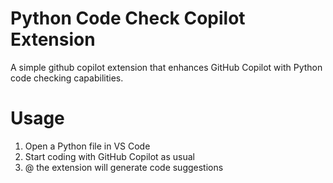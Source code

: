 # Python Code Check Copilot Extension
A simple github copilot extension that enhances GitHub Copilot with Python code checking capabilities.

# Usage
1. Open a Python file in VS Code
2. Start coding with GitHub Copilot as usual
3. @ the extension will generate code suggestions


